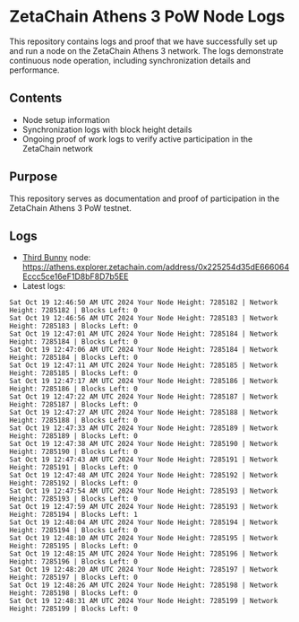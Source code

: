 # ZetaChain Athens 3 PoW Node Logs
This repository contains logs and proof that we have successfully set up and run a node on the ZetaChain Athens 3 network. The logs demonstrate continuous node operation, including synchronization details and performance.

## Contents
- Node setup information
- Synchronization logs with block height details
- Ongoing proof of work logs to verify active participation in the ZetaChain network

## Purpose
This repository serves as documentation and proof of participation in the ZetaChain Athens 3 PoW testnet.

## Logs

- [Third Bunny](https://thirdbunny.xyz/) node: https://athens.explorer.zetachain.com/address/0x225254d35dE666064Eccc5ce16eF1D8bF8D7b5EE
- Latest logs:
```
Sat Oct 19 12:46:50 AM UTC 2024 Your Node Height: 7285182 | Network Height: 7285182 | Blocks Left: 0
Sat Oct 19 12:46:56 AM UTC 2024 Your Node Height: 7285183 | Network Height: 7285183 | Blocks Left: 0
Sat Oct 19 12:47:01 AM UTC 2024 Your Node Height: 7285184 | Network Height: 7285184 | Blocks Left: 0
Sat Oct 19 12:47:06 AM UTC 2024 Your Node Height: 7285184 | Network Height: 7285184 | Blocks Left: 0
Sat Oct 19 12:47:11 AM UTC 2024 Your Node Height: 7285185 | Network Height: 7285185 | Blocks Left: 0
Sat Oct 19 12:47:17 AM UTC 2024 Your Node Height: 7285186 | Network Height: 7285186 | Blocks Left: 0
Sat Oct 19 12:47:22 AM UTC 2024 Your Node Height: 7285187 | Network Height: 7285187 | Blocks Left: 0
Sat Oct 19 12:47:27 AM UTC 2024 Your Node Height: 7285188 | Network Height: 7285188 | Blocks Left: 0
Sat Oct 19 12:47:33 AM UTC 2024 Your Node Height: 7285189 | Network Height: 7285189 | Blocks Left: 0
Sat Oct 19 12:47:38 AM UTC 2024 Your Node Height: 7285190 | Network Height: 7285190 | Blocks Left: 0
Sat Oct 19 12:47:43 AM UTC 2024 Your Node Height: 7285191 | Network Height: 7285191 | Blocks Left: 0
Sat Oct 19 12:47:48 AM UTC 2024 Your Node Height: 7285192 | Network Height: 7285192 | Blocks Left: 0
Sat Oct 19 12:47:54 AM UTC 2024 Your Node Height: 7285193 | Network Height: 7285193 | Blocks Left: 0
Sat Oct 19 12:47:59 AM UTC 2024 Your Node Height: 7285193 | Network Height: 7285194 | Blocks Left: 1
Sat Oct 19 12:48:04 AM UTC 2024 Your Node Height: 7285194 | Network Height: 7285194 | Blocks Left: 0
Sat Oct 19 12:48:10 AM UTC 2024 Your Node Height: 7285195 | Network Height: 7285195 | Blocks Left: 0
Sat Oct 19 12:48:15 AM UTC 2024 Your Node Height: 7285196 | Network Height: 7285196 | Blocks Left: 0
Sat Oct 19 12:48:20 AM UTC 2024 Your Node Height: 7285197 | Network Height: 7285197 | Blocks Left: 0
Sat Oct 19 12:48:26 AM UTC 2024 Your Node Height: 7285198 | Network Height: 7285198 | Blocks Left: 0
Sat Oct 19 12:48:31 AM UTC 2024 Your Node Height: 7285199 | Network Height: 7285199 | Blocks Left: 0
```
